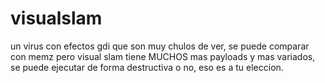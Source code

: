# visualslam
 un virus con efectos gdi que son muy chulos de ver, se puede comparar con memz pero visual slam tiene MUCHOS mas payloads y mas variados, se puede ejecutar de forma destructiva o no, eso es a tu eleccion.
